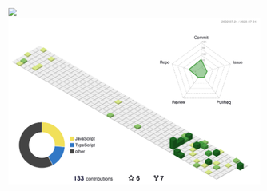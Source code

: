 <!---
![](https://komarev.com/ghpvc/?username=JakiChen&style=flat-square)
--->
![](https://komarev.com/ghpvc/?username=JakiChen&style=flat-square)
![About Me](./profile-3d-contrib/profile-green-animate.svg)
